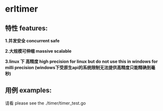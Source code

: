 # erltimer


## 特性 features:

**1.并发安全  concurrent safe**

**2.大规模可伸缩  massive scalable**

**3.linux 下 高精度 high precision for linux  but do not use this in windows for milli precision (windows下受原生api的系统限制无法提供高精度只能精确到毫秒)**

## 用例 examples:

请看 please see the  ./timer/timer_test.go
 

